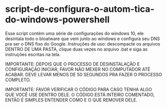 # script-de-configura-o-autom-tica-do-windows-powershell
Esse script contém uma série de configurações do windows 10, ele desintala todo o bloatware que vem junto ao windows e configura seu DNS pra ser o DNS fixo do Google.
Instruções de uso: descompacte os arquivos DENTRO DE UMA PASTA, clique duas vezes no arquivo .bat e siga as instruções escritas na tela.

IMPORTANTE: DEPOIS QUE O PROCESSO DE DESINSTALAÇÃO E CONFIGURAÇÃO INICIAR, FAVOR NÃO MEXER NO COMPUTADOR ATÉ ACABAR. DEVE LEVAR MENOS DE 50 SEGUNDOS PRA FAZER O PROCESSO COMPLETO.

IMPORTANTE: FAVOR VERIFICAR O CÓDIGO PARA CASO TENHA ALGO QUE VOCÊ USE DENTRO DELE. O CÓDIGO ESTÁ INTEIRO COMENTADO, ENTÃO É SIMPLES ENTENDER COMO E O QUE REMOVER DELE.
